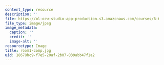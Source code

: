 ```yaml
---
content_type: resource
description: ''
file: https://ol-ocw-studio-app-production.s3.amazonaws.com/courses/6-004-computation-structures-spring-2017/18678bc9f7e520af2b07039abb47f1a2_room1-comp.jpg
file_type: image/jpeg
image_metadata:
  caption: ''
  credit: ''
  image-alt: ''
resourcetype: Image
title: room1-comp.jpg
uid: 18678bc9-f7e5-20af-2b07-039abb47f1a2
---
```

